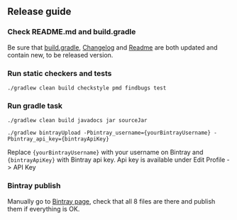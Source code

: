 ## Release guide

### Check README.md and build.gradle

Be sure that [build.gradle](build.gradle), [Changelog](../CHANGELOG.md) and [Readme](../README.md) are both updated and contain new, to be released version.

### Run static checkers and tests
`./gradlew clean build checkstyle pmd findbugs test`

### Run gradle task

`./gradlew clean build javadocs jar sourceJar`

`./gradlew bintrayUpload -Pbintray_username={yourBintrayUsername} -Pbintray_api_key={bintrayApiKey}`

Replace `{yourBintrayUsername}` with your username on Bintray and `{bintrayApiKey}` with Bintray api key. Api key is available under Edit Profile -> API Key

### Bintray publish

Manually go to [Bintray page](https://bintray.com/infinum/android), check that all 8 files are there and publish them if everything is OK.